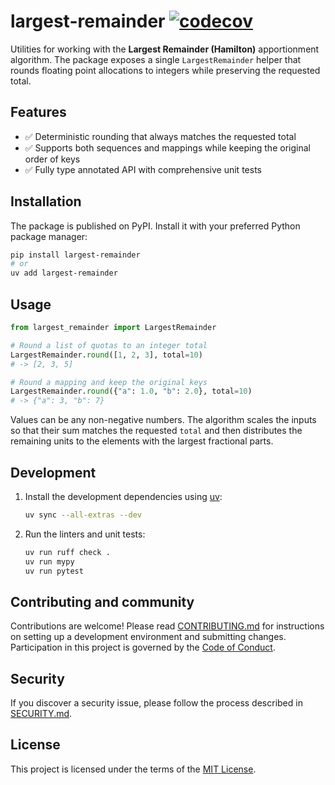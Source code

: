 # largest-remainder [![codecov](https://codecov.io/gh/fido-id/largest-remainder-py/graph/badge.svg?token=WHZvIR6im8)](https://codecov.io/gh/fido-id/largest-remainder-py)


Utilities for working with the **Largest Remainder (Hamilton)** apportionment
algorithm. The package exposes a single `LargestRemainder` helper that rounds
floating point allocations to integers while preserving the requested total.

## Features

- ✅ Deterministic rounding that always matches the requested total
- ✅ Supports both sequences and mappings while keeping the original order of keys
- ✅ Fully type annotated API with comprehensive unit tests

## Installation

The package is published on PyPI. Install it with your preferred Python package
manager:

```bash
pip install largest-remainder
# or
uv add largest-remainder
```

## Usage

```python
from largest_remainder import LargestRemainder

# Round a list of quotas to an integer total
LargestRemainder.round([1, 2, 3], total=10)
# -> [2, 3, 5]

# Round a mapping and keep the original keys
LargestRemainder.round({"a": 1.0, "b": 2.0}, total=10)
# -> {"a": 3, "b": 7}
```

Values can be any non-negative numbers. The algorithm scales the inputs so that
their sum matches the requested `total` and then distributes the remaining units
to the elements with the largest fractional parts.

## Development

1. Install the development dependencies using [uv](https://docs.astral.sh/uv/):
   ```bash
   uv sync --all-extras --dev
   ```
2. Run the linters and unit tests:
   ```bash
   uv run ruff check .
   uv run mypy
   uv run pytest
   ```

## Contributing and community

Contributions are welcome! Please read [CONTRIBUTING.md](CONTRIBUTING.md) for
instructions on setting up a development environment and submitting changes.
Participation in this project is governed by the
[Code of Conduct](CODE_OF_CONDUCT.md).

## Security

If you discover a security issue, please follow the process described in
[SECURITY.md](SECURITY.md).

## License

This project is licensed under the terms of the [MIT License](LICENSE).
